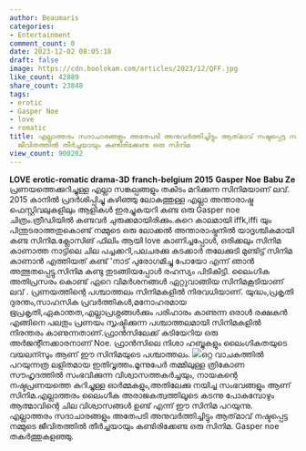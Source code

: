 ```yaml
---
author: Beaumaris
categories:
- Entertainment
comment_count: 0
date: 2023-12-02 08:05:18
draft: false
image: https://cdn.boolokam.com/articles/2023/12/QFF.jpg
like_count: 42889
share_count: 23848
tags:
- erotic
- Gasper Noe
- love
- romatic
title: എല്ലാത്തരം സദാചാരങ്ങളും അതേപടി അനുവർത്തിച്ചിട്ടും ആത്‌മാവ്‌ നഷ്ടപ്പെട്ട നമ്മുടെ
  ജീവിതത്തിൽ തീർച്ചയായും കണ്ടിരിക്കേണ്ട ഒരു സിനിമ
view_count: 900202
---
```


**LOVE** **erotic-romatic drama-3D** **franch-belgium 2015** **Gasper Noe** **Babu Ze** പ്രണയത്തെക്കുറിച്ചുള്ള എല്ലാ സങ്കല്പങ്ങളും തകിടം മറിക്കുന്ന സിനിമയാണ് ലവ്. 2015 കാനിൽ പ്രദർശിപ്പിച്ചു കഴിഞ്ഞു ലോകത്തുള്ള എല്ലാ അന്താരാഷ്ട്ര ഫെസ്റ്റിവലുകളിലും ആളികൾ ഇരച്ചുകയറി കണ്ട ഒരു Gasper noe ചിത്രം.ത്രീഡിയിൽ കണ്ടവർ ചുരുക്കമായിരിക്കും.കുറെ കാലമായി iffk,iffi യും പിന്തുടരാത്തതുകൊണ്ട് നമ്മുടെ ഒരു ലോക്കൽ അന്താരാഷ്ട്രനിൽ യാദൃശ്ചികമായി കണ്ട സിനിമ.ക്ലോസിങ് ഫിലിം ആയി love കാണിച്ചപ്പോൾ, ഒരിക്കലും സിനിമ കാണാത്ത നാട്ടിലെ ചില പച്ചക്കറി,പലചരക്കു കടക്കാർ തലേക്കുടി മുണ്ടിട്ട് സിനിമ കാണാൻ എത്തിയത് കണ്ട് 'നാട് പുരോഗമിച്ചു പോയോ എന്ന് ഞാൻ അത്ഭുതപ്പെട്ടു.സിനിമ കണ്ടു തുടങ്ങിയപ്പോൾ രഹസ്യം പിടികിട്ടി. ലൈംഗിക അതിപ്രസരം കൊണ്ട് ഏറെ വിമർശനങ്ങൾ ഏറ്റുവാങ്ങിയ സിനിമകൂടിയാണ് ലവ് . പ്രണയത്തിന്റെ പശ്ചാത്തലം സിനിമകളിൽ നിരവധിയാണ്. യുദ്ധം,പ്രകൃതി ദുരന്തം,സാഹസിക പ്രവർത്തികൾ,മനോഹരമായ ഭൂപ്രകൃതി,ഏകാന്തത,എല്ലാപ്രശ്നങ്ങൾക്കും പരിഹാരം കാണുന്ന ഒരാൾ രക്ഷകൻ എങ്ങിനെ പലതും പ്രണയം സൃഷ്ടിക്കുന്ന പശ്ചാത്തലമായി സിനിമകളിൽ നിരന്തരം കാണുന്നതാണ്.ഫ്രാൻസിലേക്ക് കുടിയേറിയ ഒരു അർജന്റീനക്കാരനാണ് Noe. ഫ്രാൻസിലെ നിശാ ഹബ്ബുകളും ലൈംഗികതയുടെ വയലന്സും ആണ് ഈ സിനിമയുടെ പശ്ചാത്തലം. ![](https://cdn.boolokam.com/articles/2023/12/QFF.jpg)ഒറ്റ വാചകത്തിൽ പറയുന്നത്ര ലളിതമായ ഇതിവൃത്തം.മൂന്നുപേർ തമ്മിലുള്ള ത്രികോണ സൗഹൃദത്തിൽ സംഭവിക്കുന്ന വിശ്വാസത്തകർച്ചയും, നായകന്റെ നഷ്ടപ്രണയത്തെ കുറിച്ചുള്ള ഓർമ്മകളും,അതിലേക്കു നയിച്ച സംഭവങ്ങളും ആണ് സിനിമ.എല്ലാത്തരം ലൈംഗീക അരാജകത്വത്തിലൂടെ കടന്നു പോകുമ്പോഴും ആത്മാവിന്റെ ചില വിശ്വാസങ്ങൾ ഉണ്ട് എന്ന് ഈ സിനിമ പറയുന്നു. എല്ലാത്തരം സദാചാരങ്ങളും അതേപടി അനുവർത്തിച്ചിട്ടും ആത്‌മാവ്‌ നഷ്ടപ്പെട്ട നമ്മുടെ ജീവിതത്തിൽ തീർച്ചയായും കണ്ടിരിക്കേണ്ട ഒരു സിനിമ. Gasper noe തകർത്തുകളഞ്ഞു.